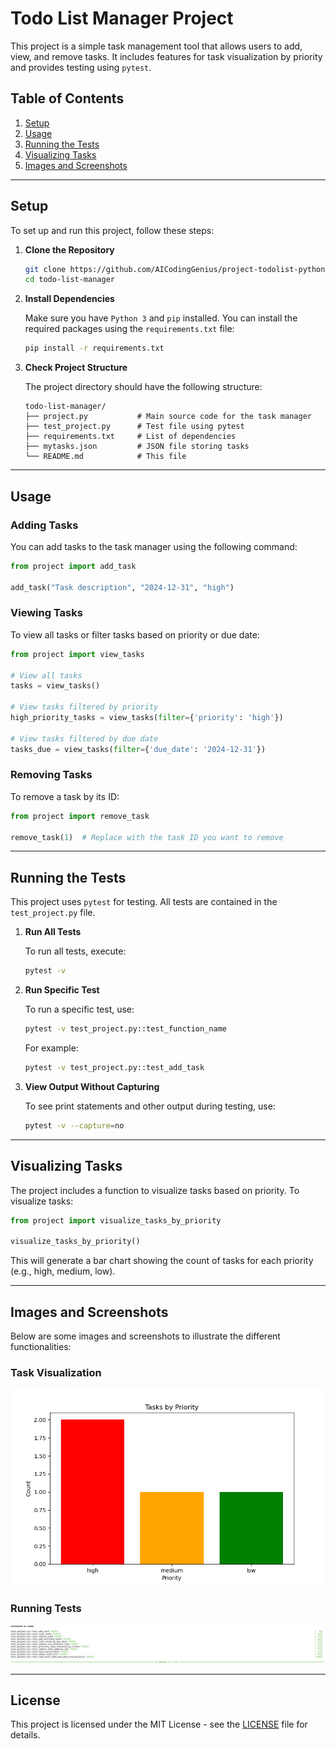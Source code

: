 
# Todo List Manager Project

This project is a simple task management tool that allows users to add, view, and remove tasks. It includes features for task visualization by priority and provides testing using `pytest`.

## Table of Contents

1. [Setup](#setup)
2. [Usage](#usage)
3. [Running the Tests](#running-the-tests)
4. [Visualizing Tasks](#visualizing-tasks)
5. [Images and Screenshots](#images-and-screenshots)

---

## Setup

To set up and run this project, follow these steps:

1. **Clone the Repository**

   ```bash
   git clone https://github.com/AICodingGenius/project-todolist-python.git
   cd todo-list-manager
   ```

2. **Install Dependencies**

   Make sure you have `Python 3` and `pip` installed. You can install the required packages using the `requirements.txt` file:

   ```bash
   pip install -r requirements.txt
   ```

3. **Check Project Structure**

   The project directory should have the following structure:

   ```
   todo-list-manager/
   ├── project.py           # Main source code for the task manager
   ├── test_project.py      # Test file using pytest
   ├── requirements.txt     # List of dependencies
   ├── mytasks.json         # JSON file storing tasks
   └── README.md            # This file
   ```

---

## Usage

### Adding Tasks
You can add tasks to the task manager using the following command:

```python
from project import add_task

add_task("Task description", "2024-12-31", "high")
```

### Viewing Tasks
To view all tasks or filter tasks based on priority or due date:

```python
from project import view_tasks

# View all tasks
tasks = view_tasks()

# View tasks filtered by priority
high_priority_tasks = view_tasks(filter={'priority': 'high'})

# View tasks filtered by due date
tasks_due = view_tasks(filter={'due_date': '2024-12-31'})
```

### Removing Tasks
To remove a task by its ID:

```python
from project import remove_task

remove_task(1)  # Replace with the task ID you want to remove
```

---

## Running the Tests

This project uses `pytest` for testing. All tests are contained in the `test_project.py` file.

1. **Run All Tests**

   To run all tests, execute:

   ```bash
   pytest -v
   ```

2. **Run Specific Test**

   To run a specific test, use:

   ```bash
   pytest -v test_project.py::test_function_name
   ```

   For example:

   ```bash
   pytest -v test_project.py::test_add_task
   ```

3. **View Output Without Capturing**

   To see print statements and other output during testing, use:

   ```bash
   pytest -v --capture=no
   ```

---

## Visualizing Tasks

The project includes a function to visualize tasks based on priority. To visualize tasks:

```python
from project import visualize_tasks_by_priority

visualize_tasks_by_priority()
```

This will generate a bar chart showing the count of tasks for each priority (e.g., high, medium, low).

---

## Images and Screenshots

Below are some images and screenshots to illustrate the different functionalities:

### Task Visualization
![Task Visualization](images/task_visualization.png)

### Running Tests
![Running Tests](images/running_tests.png)


---

## License

This project is licensed under the MIT License - see the [LICENSE](LICENSE) file for details.
